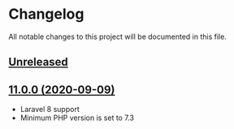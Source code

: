 # Changelog

All notable changes to this project will be documented in this file.

## [Unreleased](https://github.com/vyuldashev/laravel-queue-rabbitmq/compare/v11.0.0...master)

## [11.0.0 (2020-09-09)](https://github.com/vyuldashev/laravel-queue-rabbitmq/compare/v10.2.2...v11.0.0)

- Laravel 8 support
- Minimum PHP version is set to 7.3 
